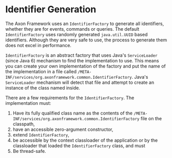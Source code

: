 # Identifier Generation

The Axon Framework uses an `IdentifierFactory` to generate all identifiers, whether they are for events,
 commands or queries. 
The default `IdentifierFactory` uses randomly generated `java.util.UUID` based identifiers. 
Although they are very safe to use, the process to generate them does not excel in performance.

`IdentifierFactory` is an abstract factory that uses Java's `ServiceLoader` \(since Java 6\) mechanism to find the implementation to use. 
This means you can create your own implementation of the factory and put the name of the implementation in a file called 
 `/META-INF/services/org.axonframework.common.IdentifierFactory`. 
Java's `ServiceLoader` mechanism will detect that file and attempt to create an instance of the class named inside.

There are a few requirements for the `IdentifierFactory`. 
The implementation must:

1. Have its fully qualified class name as the contents of the `/META-INF/services/org.axonframework.common.IdentifierFactory` file on the classpath,
2. have an accessible zero-argument constructor,
3. extend `IdentifierFactory`,
4. be accessible by the context classloader of the application or by the classloader that loaded the `IdentifierFactory` class, and must
5. Be thread-safe.
